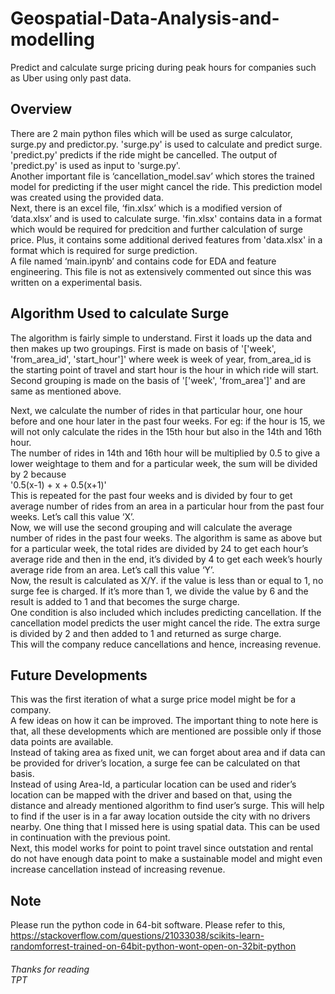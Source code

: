 # Geospatial-Data-Analysis-and-modelling
Predict and calculate surge pricing during peak hours for companies such as Uber using only past data.

## Overview
There are 2 main python files which will be used as surge calculator, surge.py and predictor.py. 'surge.py' is used to calculate and predict surge. 'predict.py' predicts if the ride might be cancelled. The output of 'predict.py' is used as input to 'surge.py'.</br>
Another important file is ‘cancellation_model.sav’ which stores the trained model for predicting if the user might cancel the ride. This prediction model was created using the provided data.</br>
Next, there is an excel file, ‘fin.xlsx’ which is a modified version of ‘data.xlsx’ and is used to calculate surge. 'fin.xlsx' contains data in a format which would be required for predcition and further calculation of surge price. Plus, it contains some additional derived features from 'data.xlsx' in a format which is required for surge prediction.</br>
A file named ‘main.ipynb’ and contains code for EDA and feature engineering. This file is not as extensively commented out since this was written on a experimental basis.</br>

## Algorithm Used to calculate Surge
The algorithm is fairly simple to understand. First it loads up the data and then makes up two groupings. First is made on basis of '['week', 'from_area_id', 'start_hour']' where week is week of year, from_area_id is the starting point of travel and start hour is the hour in which ride will start.
Second grouping is made on the basis of '['week', 'from_area']' and are same as mentioned above.</br>

Next, we calculate the number of rides in that particular hour, one hour before and one hour later in the past four weeks.  For eg: if the hour is 15, we will not only calculate the rides in the 15th hour but also in the 14th and 16th hour.</br>
The number of rides in 14th and 16th hour will be multiplied by 0.5 to give a lower weightage to them and for a particular week, the sum will be divided by 2 because</br>
'0.5(x-1) + x + 0.5(x+1)'</br>
This is repeated for the past four weeks and is divided by four to get average number of rides from an area in a particular hour from the past four weeks. Let’s call this value ‘X’.</br>
Now, we will use the second grouping and will calculate the average number of rides in the past four weeks. The algorithm is same as above but for a particular week, the total rides are divided by 24 to get each hour’s average ride and then in the end, it’s divided by 4 to get each week’s hourly average ride from an area. Let’s call this value ‘Y’.</br>
Now, the result is calculated as X/Y. if the value is less than or equal to 1, no surge fee is charged. If it’s more than 1, we divide the value by 6 and the result is added to 1 and that becomes the surge charge. </br>
One condition is also included which includes predicting cancellation. If the cancellation model predicts the user might cancel the ride. The extra surge is divided by 2 and then added to 1 and returned as surge charge.</br>
This will the company reduce cancellations and hence, increasing revenue.</br>

## Future Developments
This was the first iteration of what a surge price model might be for a company.</br>
A few ideas on how it can be improved. The important thing to note here is that, all these developments which are mentioned are possible only if those data points are available.</br>
Instead of taking area as fixed unit, we can forget about area and if data can be provided for driver’s location, a surge fee can be calculated on that basis.</br>
Instead of using Area-Id, a particular location can be used and rider’s location can be mapped with the driver and based on that, using the distance and already mentioned algorithm to find user’s surge. This will help to find if the user is in a far away location outside the city with no drivers nearby.
One thing that I missed here is using spatial data. This can be used in continuation with the previous point.</br>
Next, this model works for point to point travel since outstation and rental do not have enough data point to make a sustainable model and might even increase cancellation instead of increasing revenue.</br>

## Note
Please run the python code in 64-bit software. Please refer to this, https://stackoverflow.com/questions/21033038/scikits-learn-randomforrest-trained-on-64bit-python-wont-open-on-32bit-python

###### Thanks for reading</br>TPT
